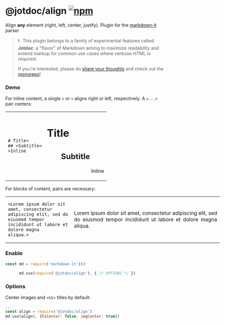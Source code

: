 
# @jotdoc/align  [![npm](https://img.shields.io/npm/v/%40jotdoc%2Falign?style=flat-square&logo=npm&label=%20&labelColor=white&color=%23eef)](https://www.npmjs.com/package/@jotdoc/align) 


Align **any** element (right, left, center, justify). Plugin for the [markdown-it](https://github.com/markdown-it/markdown-it) parser

> ❗⠀This plugin belongs to a family of experimental features called **Jotdoc**: a  "flavor" of Markdown aiming to maximize readability and extend markup for common use cases where verbose HTML is required.
>
> If you're interested, please do [share your thoughts](https://github.com/Acumane/jotdoc/discussions) and check out the [monorepo](https://github.com/Acumane/jotdoc)!

### Demo

For inline content, a single `>` or `<` aligns right or left, respectively.
A `>...<` pair centers:
<table>
<tr>
<td>

	# Title<
	## >Subtitle<
	>Inline

</td><td>

  <h1>Title</h1>
  <h2 align="center">ㅤㅤSubtitleㅤㅤ</h2>
  <p align="right">Inline</p>

</td>
</tr>
</table>

For blocks of content, pairs are necessary:
<table style="width: 42em">
<tr>
<td>

	<Lorem ipsum dolor sit amet, consectetur
	adipiscing elit, sed do eiusmod tempor
	incididunt ut labore et dolore magna
	aliqua.>

</td><td>

<p align="justify">Lorem ipsum dolor sit amet, consectetur adipiscing elit, sed do eiusmod tempor incididunt ut labore et dolore magna aliqua.</p>

</td>
</tr>
</table>


### Enable

```js
const md = require('markdown-it')()

      md.use(require('@jotdoc/align'), { /* OPTIONS */ })
```

### Options

Center images and `<h1>` titles by default:
```js
...
const align = require('@jotdoc/align')
md.use(align), {h1Center: false, imgCenter: true})
```